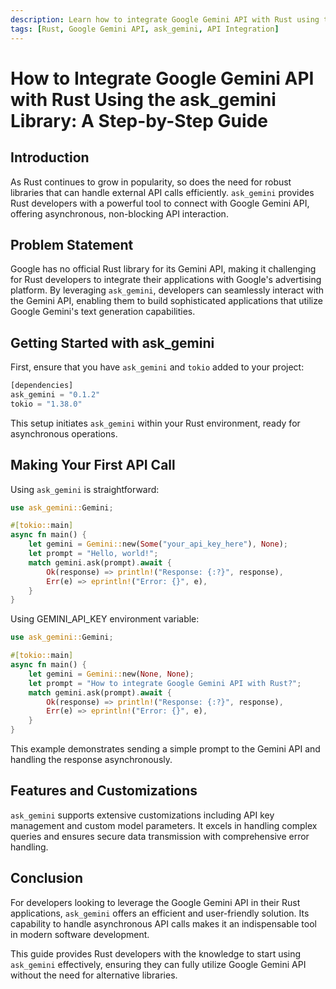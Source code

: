 ```yaml
---
description: Learn how to integrate Google Gemini API with Rust using the ask_gemini library. This step-by-step guide will help you get started with asynchronous API calls in Rust.
tags: [Rust, Google Gemini API, ask_gemini, API Integration]
---
```



# How to Integrate Google Gemini API with Rust Using the ask_gemini Library: A Step-by-Step Guide

## Introduction
As Rust continues to grow in popularity, so does the need for robust libraries that can handle external API calls efficiently. `ask_gemini` provides Rust developers with a powerful tool to connect with Google Gemini API, offering asynchronous, non-blocking API interaction.

## Problem Statement
Google has no official Rust library for its Gemini API, making it challenging for Rust developers to integrate their applications with Google's advertising platform. By leveraging `ask_gemini`, developers can seamlessly interact with the Gemini API, enabling them to build sophisticated applications that utilize Google Gemini's text generation capabilities.

## Getting Started with ask_gemini
First, ensure that you have `ask_gemini` and `tokio` added to your project:
```rust
[dependencies]
ask_gemini = "0.1.2"
tokio = "1.38.0"
```
This setup initiates `ask_gemini` within your Rust environment, ready for asynchronous operations.

## Making Your First API Call
Using `ask_gemini` is straightforward:
```rust
use ask_gemini::Gemini;

#[tokio::main]
async fn main() {
    let gemini = Gemini::new(Some("your_api_key_here"), None);
    let prompt = "Hello, world!";
    match gemini.ask(prompt).await {
        Ok(response) => println!("Response: {:?}", response),
        Err(e) => eprintln!("Error: {}", e),
    }
}
```

Using GEMINI_API_KEY environment variable:

```rust
use ask_gemini::Gemini;

#[tokio::main]
async fn main() {
    let gemini = Gemini::new(None, None);
    let prompt = "How to integrate Google Gemini API with Rust?";
    match gemini.ask(prompt).await {
        Ok(response) => println!("Response: {:?}", response),
        Err(e) => eprintln!("Error: {}", e),
    }
}
```

This example demonstrates sending a simple prompt to the Gemini API and handling the response asynchronously.

## Features and Customizations
`ask_gemini` supports extensive customizations including API key management and custom model parameters. It excels in handling complex queries and ensures secure data transmission with comprehensive error handling.

## Conclusion
For developers looking to leverage the Google Gemini API in their Rust applications, `ask_gemini` offers an efficient and user-friendly solution. Its capability to handle asynchronous API calls makes it an indispensable tool in modern software development.

This guide provides Rust developers with the knowledge to start using `ask_gemini` effectively, ensuring they can fully utilize Google Gemini API without the need for alternative libraries.
